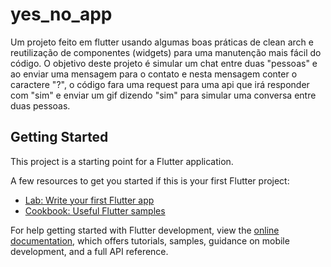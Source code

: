 # yes_no_app

Um projeto feito em flutter usando algumas boas práticas de clean arch e reutilização de componentes (widgets) para uma manutenção mais fácil do código.
O objetivo deste projeto é simular um chat entre duas "pessoas" e ao enviar uma mensagem para o contato e nesta mensagem conter o caractere "?", o código fara
uma request para uma api que irá responder com "sim" e enviar um gif dizendo "sim" para simular uma conversa entre duas pessoas.

## Getting Started

This project is a starting point for a Flutter application.

A few resources to get you started if this is your first Flutter project:

- [Lab: Write your first Flutter app](https://docs.flutter.dev/get-started/codelab)
- [Cookbook: Useful Flutter samples](https://docs.flutter.dev/cookbook)

For help getting started with Flutter development, view the
[online documentation](https://docs.flutter.dev/), which offers tutorials,
samples, guidance on mobile development, and a full API reference.
